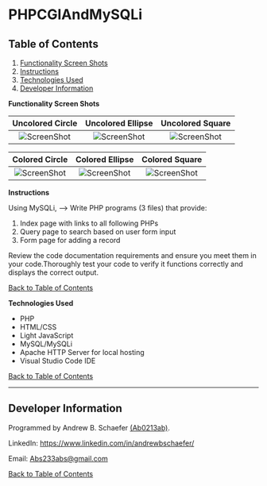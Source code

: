 # PHPCGIAndMySQLi

## Table of Contents
1. [Functionality Screen Shots](#functionality-screen-shots)
2. [Instructions](#instructions)
3. [Technologies Used](#technologies-used)
4. [Developer Information](#developer-information)

**Functionality Screen Shots**

Uncolored Circle                 |  Uncolored Ellipse               |  Uncolored Square
:-------------------------:|:-------------------------:|:-------------------------:
![ScreenShot](/images/gui1.PNG)  |  ![ScreenShot](/images/gui2.PNG) | ![ScreenShot](/images/gui3.PNG)

Colored Circle                 |  Colored Ellipse               |  Colored Square
:-------------------------:|:-------------------------:|:-------------------------:
![ScreenShot](/images/gui6.PNG)  |  ![ScreenShot](/images/gui5.PNG) | ![ScreenShot](/images/gui4.PNG)

**Instructions**

Using MySQLi, --> 
Write PHP programs (3 files) that provide: <br>                                                 
                                                                                            
1. Index page with links to all following PHPs                                               
2. Query page to search based on user form input                                             
3. Form page for adding a record                                                            
                                                                       
Review the code documentation requirements and ensure you meet them in your code.Thoroughly test your code to 
verify it functions correctly and displays the correct output.

[Back to Table of Contents](#table-of-contents)

**Technologies Used**
- PHP
- HTML/CSS
- Light JavaScript
- MySQL/MySQLi
- Apache HTTP Server for local hosting
- Visual Studio Code IDE

[Back to Table of Contents](#table-of-contents)

<hr>

## Developer Information
Programmed by Andrew B. Schaefer [(Ab0213ab)](https://github.com/Ab0213ab).

LinkedIn: https://www.linkedin.com/in/andrewbschaefer/

Email: Abs233abs@gmail.com 

[Back to Table of Contents](#table-of-contents)
